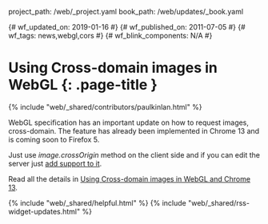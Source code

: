 project_path: /web/_project.yaml book_path: /web/updates/_book.yaml

{# wf_updated_on: 2019-01-16 #} {# wf_published_on: 2011-07-05 #} {# wf_tags: news,webgl,cors #} {# wf_blink_components: N/A #}

# Using Cross-domain images in WebGL {: .page-title }

{% include "web/_shared/contributors/paulkinlan.html" %}

<p>WebGL specification has an important update on how to request images, cross-domain. The feature has already been implemented in Chrome 13 and is coming soon to Firefox 5.</p>

<p>Just use <em>image.crossOrigin</em> method on the client side and if you can edit the server just <a href="https://enable-cors.org/">add support to it</a>.</p>

<p>Read all the details in <a href="https://blog.chromium.org/2011/07/using-cross-domain-images-in-webgl-and.html">Using Cross-domain images in WebGL and Chrome 13</a>.</p>

{% include "web/_shared/helpful.html" %} {% include "web/_shared/rss-widget-updates.html" %}